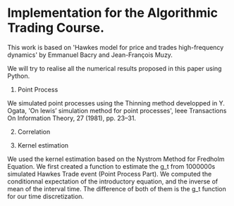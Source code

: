 # Implementation for the Algorithmic Trading Course. 

This work is based on 'Hawkes model for price and trades high-frequency dynamics' by Emmanuel Bacry and Jean-François Muzy. 

We will try to realise all the numerical results proposed in this paper using Python.

1) Point Process

We simulated point processes using the Thinning method developped in Y. Ogata, 'On lewis’ simulation method for point processes', Ieee Transactions On Information Theory, 27 (1981), pp. 23–31.

2) Correlation

3) Kernel estimation

We used the kernel estimation based on the Nystrom Method for Fredholm Equation. 
We first created a function to estimate the g_t from 1000000s simulated Hawkes Trade event (Point Process Part).
We computed the conditionnal expectation of the introductory equation, and the inverse of mean of the interval time. The difference of both of them is the g_t function for our time discretization.


